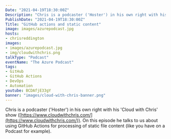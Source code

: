 ```yaml
---
Date: "2021-04-19T18:30:00Z"
Description: "Chris is a podcaster ('Hoster') in his own right with his 'Cloud with Chris' show (https://www.cloudwithchris.com/) . On this episode he talks to us about using GitHub Actions for processing of static file content (like you have on a Podcast for example)."
PublishDate: "2021-04-19T18:30:00Z"
Title: "GitHub actions and static content"
image: images/azurepodcast.jpg
hosts:
- chrisreddington
images:
- images/azurepodcast.jpg
- img/cloudwithchris.png
talkType: "Podcast"
eventName: "The Azure Podcast"
tags:
- GitHub
- GitHub Actions
- DevOps
- Automation
youtube: BCDAfjE33gY
banner: "images/cloud-with-chris-banner.png"
---
```

Chris is a podcaster ('Hoster') in his own right with his 'Cloud with Chris' show ([https://www.cloudwithchris.com/](https://www.cloudwithchris.com/)). On this episode he talks to us about using GitHub Actions for processing of static file content (like you have on a Podcast for example).
